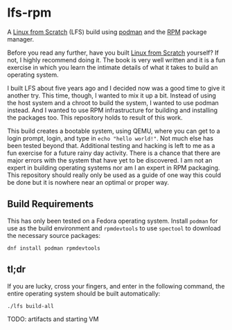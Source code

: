 # lfs-rpm

A [Linux from Scratch](https://www.linuxfromscratch.org/) (LFS) build using
[podman](https://podman.io/) and the [RPM](https://rpm.org/) package
manager.

Before you read any further, have you built [Linux from
Scratch](https://www.linuxfromscratch.org/) yourself? If not, I highly
recommend doing it. The book is very well written and it is a fun exercise in
which you learn the intimate details of what it takes to build an operating
system.

I built LFS about five years ago and I decided now was a good time to give it
another try. This time, though, I wanted to mix it up a bit. Instead of using
the host system and a chroot to build the system, I wanted to use podman
instead. And I wanted to use RPM infrastructure for building and installing the
packages too. This repository holds to result of this work.

This build creates a bootable system, using QEMU, where you can get to a login
prompt, login, and type in `echo "hello world!"`. Not much else has been tested
beyond that. Additional testing and hacking is left to me as a fun exercise for
a future rainy day activity. There is a chance that there are major errors with
the system that have yet to be discovered. I am not an expert in building
operating systems nor am I an expert in RPM packaging. This repository should
really only be used as a guide of one way this could be done but it is nowhere
near an optimal or proper way.

## Build Requirements

This has only been tested on a Fedora operating system. Install `podman` for
use as the build environment and `rpmdevtools` to use `spectool` to
download the necessary source packages:

```
dnf install podman rpmdevtools
```

## tl;dr

If you are lucky, cross your fingers, and enter in the following command, the
entire operating system should be built automatically:

```
./lfs build-all
```

TODO: artifacts and starting VM




